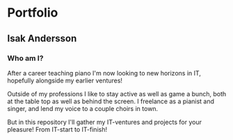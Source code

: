 # Portfolio
## Isak Andersson

### Who am I?
After a career teaching piano I'm now looking to new horizons in IT, hopefully alongside my earlier ventures!

Outside of my professions I like to stay active as well as game a bunch, both at the table top as well as behind the screen. I freelance as a pianist and singer, and lend my voice to a couple choirs in town.

But in this repository I'll gather my IT-ventures and projects for your pleasure! From IT-start to IT-finish!